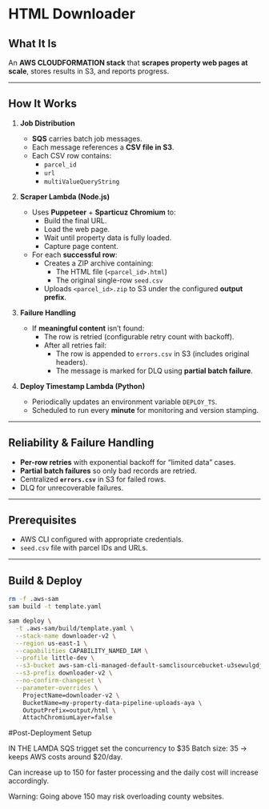 # HTML Downloader 

## What It Is
An **AWS CLOUDFORMATION stack** that **scrapes property web pages at scale**, stores results in S3, and reports progress.

---

## How It Works

1. **Job Distribution**  
   - **SQS** carries batch job messages.  
   - Each message references a **CSV file in S3**.  
   - Each CSV row contains:
     - `parcel_id`
     - `url`
     - `multiValueQueryString`

2. **Scraper Lambda (Node.js)**  
   - Uses **Puppeteer** + **Sparticuz Chromium** to:
     - Build the final URL.
     - Load the web page.
     - Wait until property data is fully loaded.
     - Capture page content.
   - For each **successful row**:
     - Creates a ZIP archive containing:
       - The HTML file (`<parcel_id>.html`)
       - The original single-row `seed.csv`
     - Uploads `<parcel_id>.zip` to S3 under the configured **output prefix**.

3. **Failure Handling**  
   - If **meaningful content** isn’t found:
     - The row is retried (configurable retry count with backoff).
     - After all retries fail:
       - The row is appended to `errors.csv` in S3 (includes original headers).
       - The message is marked for DLQ using **partial batch failure**.

4. **Deploy Timestamp Lambda (Python)**  
   - Periodically updates an environment variable `DEPLOY_TS`.
   - Scheduled to run every **minute** for monitoring and version stamping.

---

## Reliability & Failure Handling

- **Per-row retries** with exponential backoff for “limited data” cases.
- **Partial batch failures** so only bad records are retried.
- Centralized **`errors.csv`** in S3 for failed rows.
- DLQ for unrecoverable failures.

---

## Prerequisites

- AWS CLI configured with appropriate credentials.
- `seed.csv` file with parcel IDs and URLs.

---

## Build & Deploy

```bash
rm -f .aws-sam
sam build -t template.yaml

sam deploy \
  -t .aws-sam/build/template.yaml \
  --stack-name downloader-v2 \
  --region us-east-1 \
  --capabilities CAPABILITY_NAMED_IAM \
  --profile little-dev \
  --s3-bucket aws-sam-cli-managed-default-samclisourcebucket-u3sewulgdjcm \
  --s3-prefix downloader-v2 \
  --no-confirm-changeset \
  --parameter-overrides \
    ProjectName=downloader-v2 \
    BucketName=my-property-data-pipeline-uploads-aya \
    OutputPrefix=output/html \
    AttachChromiumLayer=false
```

#Post-Deployment Setup

IN THE LAMDA SQS trigget set the concurrency to $35
Batch size: 35 → keeps AWS costs around $20/day.

Can increase up to 150 for faster processing and the daily cost will increase accordingly.

Warning: Going above 150 may risk overloading county websites.






